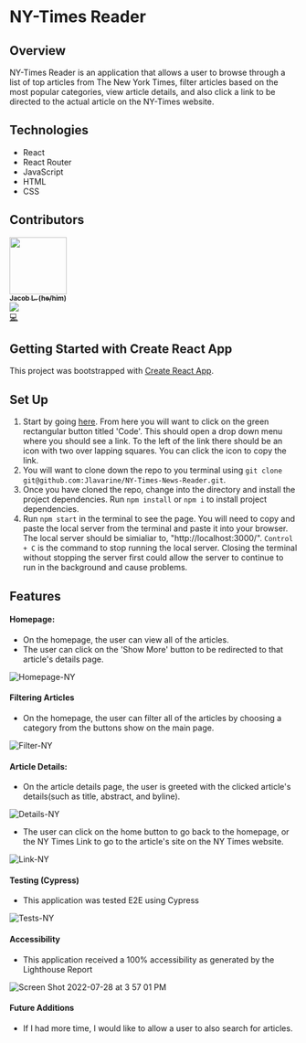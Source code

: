 # NY-Times Reader

## Overview

NY-Times Reader is an application that allows a user to browse through a list of top articles from The New York Times, filter articles based on the most popular categories, view article details, and also click a link to be directed to the actual article on the NY-Times website.

## Technologies

- React
- React Router
- JavaScript
- HTML
- CSS

## Contributors

<td align="center"><a href="https://github.com/Jlavarine"><img src="https://avatars.githubusercontent.com/u/96446170?v=4" width="100px;" alt=""/><br /><sub><b>Jacob L. (he/him)</b></sub></a><br /><a href="https://www.linkedin.com/in/jacoblavarine/" title ="Linked In"><img src="https://img.shields.io/badge/LinkedIn-0077B5?style=for-the-badge&logo=linkedin&logoColor=white" /></a><br /><a href="https://github.com/PupTrainer/fe_puptrainer/commits?author=Jlavarine" title="Code">💻</a></td>


## Getting Started with Create React App

This project was bootstrapped with [Create React App](https://github.com/facebook/create-react-app).

## Set Up

1. Start by going [here](https://github.com/Jlavarine/NY-Times-News-Reader). From here you will want to click on the green rectangular button titled 'Code'. This should open a drop down menu where you should see a link. To the left of the link there should be an icon with two over lapping squares. You can click the icon to copy the link.
2. You will want to clone down the repo to you terminal using `git clone git@github.com:Jlavarine/NY-Times-News-Reader.git`.
3. Once you have cloned the repo, change into the directory and install the project dependencies. Run `npm install` or `npm i` to install project dependencies.
4. Run `npm start` in the terminal to see the page. You will need to copy and paste the local server from the terminal and paste it into your browser. The local server should be simialiar to, "http://localhost:3000/". `Control + C` is the command to stop running the local server. Closing the terminal without stopping the server first could allow the server to continue to run in the background and cause problems.

## Features

#### Homepage:
- On the homepage, the user can view all of the articles.
- The user can click on the 'Show More' button to be redirected to that article's details page.

![Homepage-NY](https://user-images.githubusercontent.com/96446170/181379007-f092e15a-849c-48bf-898b-485082702684.gif)

#### Filtering Articles

- On the homepage, the user can filter all of the articles by choosing a category from the buttons show on the main page.

![Filter-NY](https://user-images.githubusercontent.com/96446170/181379036-cbb43c85-5a42-46b8-88f8-df5bbf5a7092.gif)

#### Article Details:
- On the article details page, the user is greeted with the clicked article's details(such as title, abstract, and byline).

![Details-NY](https://user-images.githubusercontent.com/96446170/181379079-f0364372-5ef5-4fce-9019-94868af10851.gif)

- The user can click on the home button to go back to the homepage, or the NY Times Link to go to the article's site on the NY Times website.

![Link-NY](https://user-images.githubusercontent.com/96446170/181379099-9ebb9b2b-65be-4add-98be-d3e2a5f34695.gif)

#### Testing (Cypress)

- This application was tested E2E using Cypress

![Tests-NY](https://user-images.githubusercontent.com/96446170/181636900-25f5b90a-6232-4c4d-8fb2-e883c8fc3e36.gif)

#### Accessibility

- This application received a 100% accessibility as generated by the Lighthouse Report

![Screen Shot 2022-07-28 at 3 57 01 PM](https://user-images.githubusercontent.com/96446170/181636776-abb20b68-7545-428c-80e6-edd6306c9a49.png)


#### Future Additions

- If I had more time, I would like to allow a user to also search for articles.

